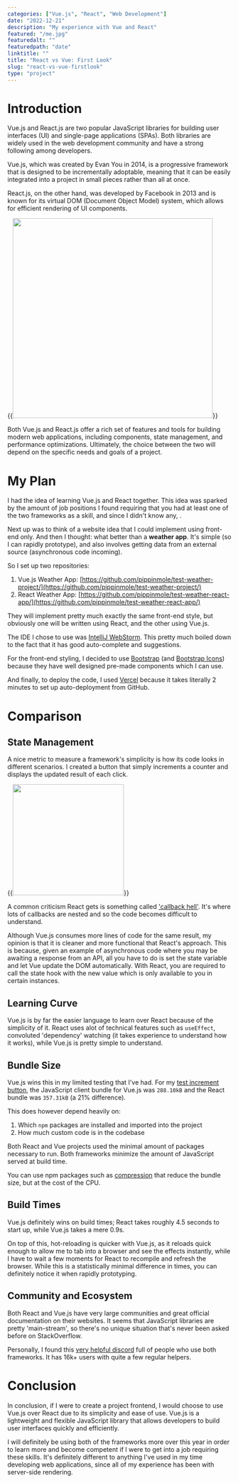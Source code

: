 ```yaml
---
categories: ["Vue.js", "React", "Web Development"]
date: "2022-12-21"
description: "My experience with Vue and React"
featured: "/me.jpg"
featuredalt: ""
featuredpath: "date"
linktitle: ""
title: "React vs Vue: First Look"
slug: "react-vs-vue-firstlook"
type: "project"
---
```


# Introduction

Vue.js and React.js are two popular JavaScript libraries for building user interfaces (UI) and single-page applications (SPAs). Both libraries are widely used in the web development community and have a strong following among developers. 

Vue.js, which was created by Evan You in 2014, is a progressive framework that is designed to be incrementally adoptable, meaning that it can be easily integrated into a project in small pieces rather than all at once.

React.js, on the other hand, was developed by Facebook in 2013 and is known for its virtual DOM (Document Object Model) system, which allows for efficient rendering of UI components.

{{<image src="https://2muchcoffee.com/blog/content/images/2021/11/The-Most-Popular-Web-Frameworks--According-to-Stack-Overflow-report-.png" style="height:450px" position="center">}}

Both Vue.js and React.js offer a rich set of features and tools for building modern web applications, including components, state management, and performance optimizations. Ultimately, the choice between the two will depend on the specific needs and goals of a project.

# My Plan

I had the idea of learning Vue.js and React together. This idea was sparked by the amount of job positions I found requiring that you had at least one of the two frameworks as a skill, and since I didn't know any, .

Next up was to think of a website idea that I could implement using front-end only. And then I thought: what better than a **weather app**. It's simple (so I can rapidly prototype), and also involves getting data from an external source (asynchronous code incoming).

So I set up two repositories:
1. Vue.js Weather App: [https://github.com/pippinmole/test-weather-project/](https://github.com/pippinmole/test-weather-project/)
2. React Weather App: [https://github.com/pippinmole/test-weather-react-app/](https://github.com/pippinmole/test-weather-react-app/)

They will implement pretty much exactly the same front-end style, but obviously one will be written using React, and the other using Vue.js.

The IDE I chose to use was [IntelliJ WebStorm](https://www.jetbrains.com/webstorm/). This pretty much boiled down to the fact that it has good auto-complete and suggestions.

For the front-end styling, I decided to use [Bootstrap](https://getbootstrap.com/) (and [Bootstrap Icons](https://icons.getbootstrap.com/)) because they have well designed pre-made components which I can use.

And finally, to deploy the code, I used [Vercel](https://vercel.com/) because it takes literally 2 minutes to set up auto-deployment from GitHub.

# Comparison

## State Management

A nice metric to measure a framework's simplicity is how its code looks in different scenarios. I created a button that simply increments a counter and displays the updated result of each click.

{{<image src="/img/blog/react-vs-vuejs-firstlook/increment-value.jpg" style="height:250px">}}

A common criticism React gets is something called ['callback hell'](https://www.geeksforgeeks.org/what-to-understand-callback-and-callback-hell-in-javascript/). It's where lots of callbacks are nested and so the code becomes difficult to understand.

Although Vue.js consumes more lines of code for the same result, my opinion is that it is cleaner and more functional that React's approach. This is because, given an example of asynchronous code where you may be awaiting a response from an API, all you have to do is set the state variable and let Vue update the DOM automatically. With React, you are required to call the state hook with the new value which is only available to you in certain instances.

## Learning Curve
Vue.js is by far the easier language to learn over React because of the simplicity of it. React uses alot of technical features such as ``useEffect``, convoluted 'dependency' watching (it takes experience to understand how it works), while Vue.js is pretty simple to understand.

## Bundle Size
Vue.js wins this in my limited testing that I've had. For my [test increment button](#updating-a-state-variable), the JavaScript client bundle for Vue.js was ``288.10kB`` and the React bundle was ``357.31kB`` (a 21% difference).

This does however depend heavily on:
1. Which ``npm`` packages are installed and imported into the project
2. How much custom code is in the codebase

Both React and Vue projects used the minimal amount of packages necessary to run. Both frameworks minimize the amount of JavaScript served at build time.

You can use npm packages such as [compression](https://www.npmjs.com/package/compression) that reduce the bundle size, but at the cost of the CPU.

## Build Times

Vue.js definitely wins on build times; React takes roughly 4.5 seconds to start up, while Vue.js takes a mere 0.9s. 

On top of this, hot-reloading is quicker with Vue.js, as it reloads quick enough to allow me to tab into a browser and see the effects instantly, while I have to wait a few moments for React to recompile and refresh the browser. While this is a statistically minimal difference in times, you can definitely notice it when rapidly prototyping.

## Community and Ecosystem

Both React and Vue.js have very large communities and great official documentation on their websites. It seems that JavaScript libraries are pretty 'main-stream', so there's no unique situation that's never been asked before on StackOverflow.

Personally, I found this [very helpful discord](https://discord.gg/javascript-mastery-programming-coding-community-710138849350647871) full of people who use both frameworks. It has 16k+ users with quite a few regular helpers.



# Conclusion

In conclusion, if I were to create a project frontend, I would choose to use Vue.js over React due to its simplicity and ease of use. Vue.js is a lightweight and flexible JavaScript library that allows developers to build user interfaces quickly and efficiently. 

I will definitely be using both of the frameworks more over this year in order to learn more and become competent if I were to get into a job requiring these skills. It's definitely different to anything I've used in my time developing web applications, since all of my experience has been with server-side rendering.